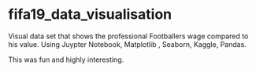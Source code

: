 # fifa19_data_visualisation
Visual data set that shows the professional Footballers wage compared to his value.
Using Juypter Notebook, Matplotlib , Seaborn,  Kaggle, Pandas.

This was fun and highly interesting.
